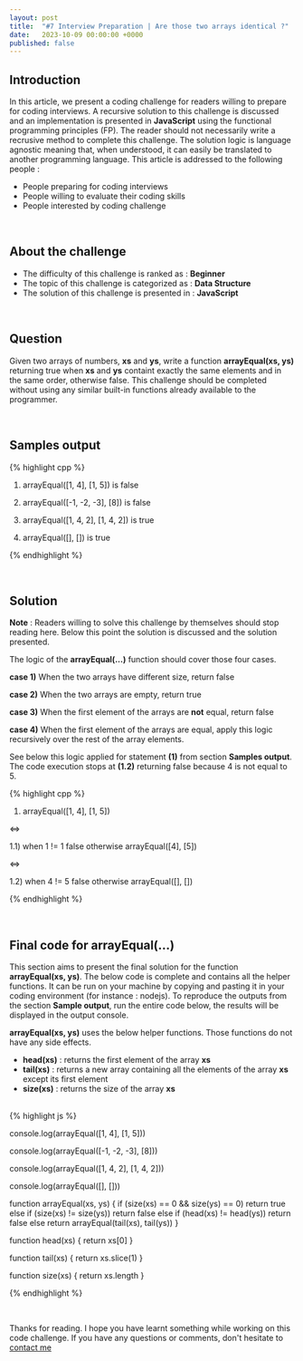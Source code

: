 ```yaml
---
layout: post
title:  "#7 Interview Preparation | Are those two arrays identical ?"
date:   2023-10-09 00:00:00 +0000
published: false
---
```

<style>
  .solution pre {
    border-width:2px; 
    border-style:solid;
    border-color:green;
  }
</style>

## Introduction

In this article, we present a coding challenge for readers willing to prepare for coding interviews. A recursive solution to this challenge is discussed and an implementation is presented in **JavaScript** using the functional programming principles (FP). The reader should not necessarily write a recrusive method to complete this challenge. The solution logic is language agnostic meaning that, when understood, it can easily be translated to another programming language. This article is addressed to the following people :

- People preparing for coding interviews
- People willing to evaluate their coding skills
- People interested by coding challenge

<br/>

## About the challenge

- The difficulty of this challenge is ranked as : **Beginner**
- The topic of this challenge is categorized as : **Data Structure**
- The solution of this challenge is presented in : **JavaScript**

<br/>

## Question

Given two arrays of numbers, **xs** and **ys**, write a function **arrayEqual(xs, ys)** returning true when **xs** and **ys** containt exactly the same elements and in the same order, otherwise false. This challenge should be completed without using any similar built-in functions already available to the programmer.

<br/>

## Samples output

{% highlight cpp %}

1) arrayEqual([1, 4], [1, 5]) is false

2) arrayEqual([-1, -2, -3], [8]) is false

3) arrayEqual([1, 4, 2], [1, 4, 2]) is true

4) arrayEqual([], []) is true

{% endhighlight %}

<br/>

## Solution

**Note** : Readers willing to solve this challenge by themselves should stop reading here. Below this point the solution is discussed and the solution presented.

The logic of the **arrayEqual(...)** function should cover those four cases.

**case 1)** When the two arrays have different size, return false

**case 2)** When the two arrays are empty, return true

**case 3)** When the first element of the arrays are **not** equal, return false

**case 4)** When the first element of the arrays are equal, apply this logic recursively over the rest of the array elements.

See below this logic applied for statement **(1)** from section **Samples output**. The code execution stops at **(1.2)** returning false because 4 is not equal to 5.

{% highlight cpp %}

1) arrayEqual([1, 4], [1, 5]) 

<=>

1.1) when 1 != 1 false otherwise arrayEqual([4], [5])

<=>

1.2) when 4 != 5 false otherwise arrayEqual([], [])

{% endhighlight %}

<br/>

## Final code for arrayEqual(...)

This section aims to present the final solution for the function **arrayEqual(xs, ys)**. The below code is complete and contains all the helper functions. It can be run on your machine by copying and pasting it in your coding environment (for instance : nodejs). To reproduce the outputs from the section **Sample output**, run the entire code below, the results will be displayed in the output console.

**arrayEqual(xs, ys)** uses the below helper functions. Those functions do not have any side effects.

- **head(xs)** : returns the first element of the array **xs**
- **tail(xs)** : returns a new array containing all the elements of the array **xs** except its first element
- **size(xs)** : returns the size of the array **xs**

<br/>

<div class="solution">
{% highlight js %}

console.log(arrayEqual([1, 4], [1, 5]))

console.log(arrayEqual([-1, -2, -3], [8]))

console.log(arrayEqual([1, 4, 2], [1, 4, 2]))

console.log(arrayEqual([], []))

function arrayEqual(xs, ys) {
    if (size(xs) == 0 && size(ys) == 0) return true
    else if (size(xs) != size(ys)) return false
    else if (head(xs) != head(ys)) return false
    else return arrayEqual(tail(xs), tail(ys))
}

function head(xs) {
    return xs[0]
}

function tail(xs) {
    return xs.slice(1)
}

function size(xs) {
    return xs.length
}

{% endhighlight %}
</div>

<br/>

Thanks for reading. I hope you have learnt something while working on this code challenge. If you have any questions or comments, don't hesitate to <a href="mailto:hello@assadnavi.ch">contact me</a>
